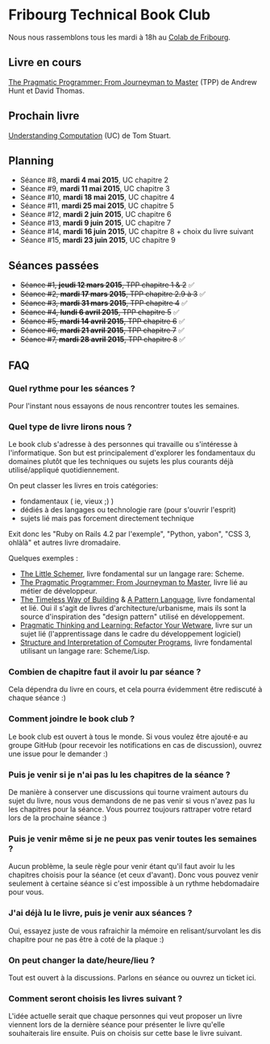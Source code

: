 # Fribourg Technical Book Club

Nous nous rassemblons tous les mardi à 18h au [Colab de
Fribourg](http://colab-fribourg.ch).

## Livre en cours

[The Pragmatic Programmer: From Journeyman to
Master](https://pragprog.com/book/tpp/the-pragmatic-programmer) (TPP) de Andrew Hunt et David Thomas.

## Prochain livre

[Understanding Computation](http://computationbook.com/) (UC) de Tom Stuart.

## Planning

- Séance #8, **mardi 4 mai 2015**, UC chapitre 2
- Séance #9, **mardi 11 mai 2015**, UC chapitre 3
- Séance #10, **mardi 18 mai 2015**, UC chapitre 4
- Séance #11, **mardi 25 mai 2015**, UC chapitre 5
- Séance #12, **mardi 2 juin 2015**, UC chapitre 6
- Séance #13, **mardi 9 juin 2015**, UC chapitre 7
- Séance #14, **mardi 16 juin 2015**, UC chapitre 8 + choix du livre suivant
- Séance #15, **mardi 23 juin 2015**, UC chapitre 9

## Séances passées

- ~~Séance #1, **jeudi 12 mars 2015**, TPP chapitre 1 & 2~~ :white_check_mark:
- ~~Séance #2, **mardi 17 mars 2015**, TPP chapitre 2.9 à 3~~ :white_check_mark:
- ~~Séance #3, **mardi 31 mars 2015**, TPP chapitre 4~~ :white_check_mark:
- ~~Séance #4, **lundi 6 avril 2015**, TPP chapitre 5~~ :white_check_mark:
- ~~Séance #5, **mardi 14 avril 2015**, TPP chapitre 6~~ :white_check_mark:
- ~~Séance #6, **mardi 21 avril 2015**, TPP chapitre 7~~ :white_check_mark:
- ~~Séance #7, **mardi 28 avril 2015**, TPP chapitre 8~~ :white_check_mark:

## FAQ

### Quel rythme pour les séances ?

Pour l'instant nous essayons de nous rencontrer toutes les semaines.

### Quel type de livre lirons nous ?

Le book club s'adresse à des personnes qui travaille ou s'intéresse à
l'informatique. Son but est principalement d'explorer les fondamentaux du
domaines plutôt que les techniques ou sujets les plus courants déjà
utilisé/appliqué quotidiennement.

On peut classer les livres en trois catégories:

- fondamentaux ( ie, vieux ;) )
- dédiés à des langages ou technologie rare (pour s'ouvrir l'esprit)
- sujets lié mais pas forcement directement technique

Exit donc les "Ruby on Rails 4.2 par l'exemple", "Python, yabon", "CSS 3,
ohlàlà" et autres livre dromadaire.

Quelques exemples :

- [The Little Schemer](http://mitpress.mit.edu/books/little-schemer),
  livre fondamental sur un langage rare: Scheme.
- [The Pragmatic Programmer: From Journeyman to
  Master](https://pragprog.com/book/tpp/the-pragmatic-programmer), livre lié au
  métier de développeur.
- [The Timeless Way of
  Building](http://en.wikipedia.org/wiki/The_Timeless_Way_of_Building) & [A
  Pattern Language](http://en.wikipedia.org/wiki/A_Pattern_Language), livre
  fondamental et lié. Oui il s'agit de livres d'architecture/urbanisme, mais
  ils sont la source d'inspiration des "design pattern" utilisé en
  développement.
- [Pragmatic Thinking and Learning: Refactor Your
  Wetware](https://pragprog.com/book/ahptl/pragmatic-thinking-and-learning),
  livre sur un sujet lié (l'apprentissage dans le cadre du développement
  logiciel)
- [Structure and Interpretation of Computer
  Programs](http://mitpress.mit.edu/sicp/), livre fondamental utilisant un
  langage rare: Scheme/Lisp.

### Combien de chapitre faut il avoir lu par séance ?

Cela dépendra du livre en cours, et cela pourra évidemment être rediscuté à
chaque séance :)

### Comment joindre le book club ?

Le book club est ouvert à tous le monde. Si vous voulez être ajouté·e au groupe
GitHub (pour recevoir les notifications en cas de discussion), ouvrez une issue
pour le demander :)

### Puis je venir si je n'ai pas lu les chapitres de la séance ?

De manière à conserver une discussions qui tourne vraiment autours du sujet du
livre, nous vous demandons de ne pas venir si vous n'avez pas lu les chapitres
pour la séance. Vous pourrez toujours rattraper votre retard lors de la
prochaine séance :)

### Puis je venir même si je ne peux pas venir toutes les semaines ?

Aucun problème, la seule règle pour venir étant qu'il faut avoir lu les
chapitres choisis pour la séance (et ceux d'avant). Donc vous pouvez venir
seulement à certaine séance si c'est impossible à un rythme hebdomadaire pour
vous.

### J'ai déjà lu le livre, puis je venir aux séances ?

Oui, essayez juste de vous rafraichir la mémoire en relisant/survolant les dis
chapitre pour ne pas être à coté de la plaque :)

### On peut changer la date/heure/lieu ?

Tout est ouvert à la discussions. Parlons en séance ou ouvrez un ticket ici.

### Comment seront choisis les livres suivant ?

L'idée actuelle serait que chaque personnes qui veut proposer un livre viennent
lors de la dernière séance pour présenter le livre qu'elle souhaiterais lire
ensuite. Puis on choisis sur cette base le livre suivant.
